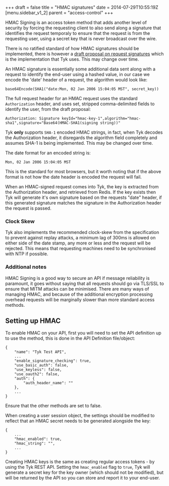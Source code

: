 +++
draft = false
title = "HMAC signatures"
date = 2014-07-29T10:55:19Z
[menu.sidebar_v1_2]
    parent = "access-control"
+++

HMAC Signing is an access token method that adds another level of security by forcing the requesting client to also send along a signature
that identifies the request temporaly to ensure that the request is from the requesting user, using a secret key that is never broadcast over the wire.

There is no ratified standard of how HMAC signatures should be implemented, there is however a [draft proposal on request signatures](https://web-payments.org/specs/ED/http-signatures/2014-02-01/#page-3) 
which is the implementation that Tyk uses. This may change over time.

An HMAC signature is essentially some additional data sent along with a request to identify the end-user using a hashed value, in our case we 
encode the 'date' header of a request, the algorithm would look like:

    base64Encode(SHA1("date:Mon, 02 Jan 2006 15:04:05 MST", secret_key))

The full request header for an HMAC request uses the standard `Authorization` header, and uses set, stripped comma-delimited fields to identify the 
user, from the draft proposal:

    Authorization: Signature keyId="hmac-key-1",algorithm="hmac-sha1",signature="Base64(HMAC-SHA1(signing string))"

Tyk **only** supports `SHA-1` encoded HMAC strings, in fact, when Tyk decodes the Authorization header, it disregards the algorithm field completely and 
assumes SHA-1 is being implemented. This may be changed over time.

The date format for an encoded string is:

    Mon, 02 Jan 2006 15:04:05 MST
    
This is the standard for most browsers, but it worth noting that if the above format is not how the date header is encoded the request will fail.

When an HMAC-signed request comes into Tyk, the key is extracted from the Authorization header, and retrieved from Redis. If the key exists
then Tyk will generate it's own signature based on the requests "date" header, if this generated signature matches the signature in the 
Authorization header the request is passed.

### Clock Skew

Tyk also implements the recommended clock-skew from the specification to prevent against replay attacks, a minimum lag of 300ms is allowed on either 
side of the date stamp, any more or less and the request will be rejected. This means that requesting machines need to be synchronised with NTP if possible.

### Additional notes

HMAC Signing is a good way to secure an API if message reliability is paramount, it goes without saying that all requests should go via TLS/SSL to ensure that 
MITM attacks can be minimised. There are many ways of managing HMAC, and because of the additional encryption processing overhead requests will be marginally slower
than more standard access methods.

## Setting up HMAC

To enable HMAC on your API, first you will need to set the API definition up to use the method, this is done in the API Definition file/object:

    {
        "name": "Tyk Test API",
        ...
        "enable_signature_checking": true,
        "use_basic_auth": false,
        "use_keyless": false,
        "use_oauth2": false,
        "auth": {
            "auth_header_name": ""
        },
        ...
    }
    
Ensure that the other methods are set to false.

When creating a user session object, the settings should be modified to reflect that an HMAC secret needs to be generated alongside the key:

    {
        ...
        "hmac_enabled": true,
        "hmac_string": "",
        ...
    }
    
Creating HMAC keys is the same as creating regular access tokens - by using the Tyk REST API. Setting the `hmac_enabled` flag to `true`, Tyk will generate a secret key for the 
key owner (which should not be modified), but will be returned by the API so you can store and report it to your end-user.